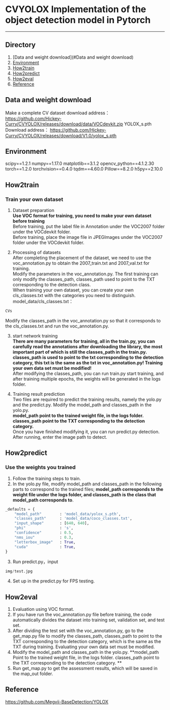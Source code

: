 # CVYOLOX   Implementation of the object detection model in Pytorch
---

## Directory
1. [Data and weight download](#Data and weight download)
2. [Environment](#Environment)
3. [How2train](#How2train)
4. [How2predict](#How2predict)
5. [How2eval](#How2eval)
6. [Reference](#Reference)

## Data and weight download
Make a complete CV dataset download address：https://github.com/Hickey-Curry/CVYOLOX/releases/download/data/VOCdevkit.zip
YOLOX_s.pth Download address： https://github.com/Hickey-Curry/CVYOLOX/releases/download/V1.0/yolox_s.pth

## Environment
scipy==1.2.1
numpy==1.17.0
matplotlib==3.1.2
opencv_python==4.1.2.30
torch==1.2.0
torchvision==0.4.0
tqdm==4.60.0
Pillow==8.2.0
h5py==2.10.0

## How2train
### Train your own dataset
1. Dataset preparation  
**Use VOC format for training, you need to make your own dataset before training**    
Before training, put the label file in Annotation under the VOC2007 folder under the VOCdevkit folder.   
Before training, place the image file in JPEGImages under the VOC2007 folder under the VOCdevkit folder.    

2. Processing of datasets   
After completing the placement of the dataset, we need to use the voc_annotation.py to obtain the 2007_train.txt and 2007_val.txt for training.   
Modify the parameters in the voc_annotation.py. The first training can only modify the classes_path, classes_path used to point to the TXT corresponding to the detection class.   
When training your own dataset, you can create your own cls_classes.txt with the categories you need to distinguish.  
model_data/cls_classes.txt：      
```python
CVs
```
Modify the classes_path in the voc_annotation.py so that it corresponds to the cls_classes.txt and run the voc_annotation.py.  

3. start network training  
**There are many parameters for training, all in the train.py, you can carefully read the annotations after downloading the library, the most important part of which is still the classes_path in the train.py.**  
**classes_path is used to point to the txt corresponding to the detection category, this txt is the same as the txt in voc_annotation.py! Training your own data set must be modified!**  
After modifying the classes_path, you can run train.py start training, and after training multiple epochs, the weights will be generated in the logs folder.    

4. Training result prediction    
Two files are required to predict the training results, namely the yolo.py and the predict.py. Modify the model_path and classes_path in the yolo.py.  
**model_path point to the trained weight file, in the logs folder.  
classes_path point to the TXT corresponding to the detection category.**  
Once you have finished modifying it, you can run predict.py detection. After running, enter the image path to detect.    


## How2predict 
### Use the weights you trained
1. Follow the training steps to train.
2. In the yolo.py file, modify model_path and classes_path in the following parts to correspond to the trained files; **model_path corresponds to the weight file under the logs folder, and classes_path is the class that model_path corresponds to**.
```python
_defaults = {
    "model_path"        : 'model_data/yolox_s.pth',
    "classes_path"      : 'model_data/coco_classes.txt',
    "input_shape"       : [640, 640],
    "phi"               : 's',
    "confidence"        : 0.5,
    "nms_iou"           : 0.3,
    "letterbox_image"   : True,
    "cuda"              : True,
}
```
3. Run predict.py，input 
```python
img/test.jpg
```
4. Set up in the predict.py for FPS testing.  

## How2eval 
1. Evaluation using VOC format.  
2. If you have run the voc_annotation.py file before training, the code automatically divides the dataset into training set, validation set, and test set.
3. After dividing the test set with the voc_annotation.py, go to the get_map.py file to modify the classes_path, classes_path to point to the TXT corresponding to the detection category, which is the same as the TXT during training. Evaluating your own data set must be modified.
4. Modify the model_path and classes_path in the yolo.py. **model_path Point to the trained weight file, in the logs folder. classes_path point to the TXT corresponding to the detection category. **  
5. Run get_map.py to get the assessment results, which will be saved in the map_out folder.

## Reference
https://github.com/Megvii-BaseDetection/YOLOX
